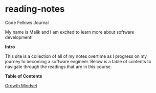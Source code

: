 # reading-notes

Code Fellows Journal

My name is Malik and I am excited to learn more about software development!

**Intro** 

This site is a collection of all of my notes overtime as I progress on my journey to becoming a software engineer. Below is a table of contents to navigate through the readings that are in this course.  

**Table of Contents** 

[Growth Mindset](https://www.atlassian.com/blog/inside-atlassian/growth-mindset)


